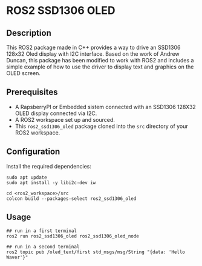 # ROS2 SSD1306 OLED

## Description

This ROS2 package made in C++ provides a way to drive an SSD1306 128x32 Oled display with I2C interface. Based on the work of Andrew Duncan, this package has been modified to work with ROS2 and includes a simple example of how to use the driver to display text and graphics on the OLED screen.

## Prerequisites
- A RapsberryPI or Embedded sistem connected with an SSD1306 128X32 OLED display connected via I2C.
- A ROS2 workspace set up and sourced.
- This `ros2_ssd1306_oled` package cloned into the `src` directory of your ROS2 workspace.


## Configuration

Install the required dependencies:
```
sudo apt update
sudo apt install -y libi2c-dev iw
```

```
cd <ros2_workspace>/src
colcon build --packages-select ros2_ssd1306_oled
```

## Usage

```
## run in a first terminal
ros2 run ros2_ssd1306_oled ros2_ssd1306_oled_node

## run in a second terminal
ros2 topic pub /oled_text/first std_msgs/msg/String "{data: 'Hello Waver'}"
```
